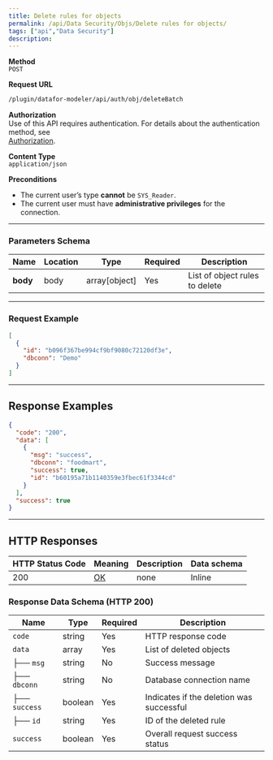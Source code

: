 ```yaml
---
title: Delete rules for objects
permalink: /api/Data Security/Objs/Delete rules for objects/
tags: ["api","Data Security"]
description: 
---
```


**Method**  
`POST`

**Request URL**
```html
/plugin/datafor-modeler/api/auth/obj/deleteBatch
```

**Authorization**  
Use of this API requires authentication. For details about the authentication method, see  
[Authorization](/api/index/#_5-authentication-security).

**Content Type**  
`application/json`

**Preconditions**
- The current user’s type **cannot** be `SYS_Reader`.
- The current user must have **administrative privileges** for the connection.

---

### **Parameters Schema**

| Name     | Location | Type           | Required | Description |
|----------|----------|---------------|----------|-------------|
| **body** | body     | array[object] | Yes      | List of object rules to delete |

---

### **Request Example**

```json
[
  {
    "id": "b096f367be994cf9bf9080c72120df3e",
    "dbconn": "Demo"
  }
]
```

---

## **Response Examples**

```json
{
  "code": "200",
  "data": [
    {
      "msg": "success",
      "dbconn": "foodmart",
      "success": true,
      "id": "b60195a71b1140359e3fbec61f3344cd"
    }
  ],
  "success": true
}
```

---

## **HTTP Responses**

| HTTP Status Code | Meaning                                                                 | Description | Data schema |
|------------------|-------------------------------------------------------------------------|------------|------------|
| 200              | [OK](https://tools.ietf.org/html/rfc7231#section-6.3.1)                | none       | Inline     |

### **Response Data Schema (HTTP 200)**

| Name       | Type    | Required | Description                |
|------------|---------|----------|----------------------------|
| `code`     | string  | Yes      | HTTP response code         |
| `data`     | array   | Yes      | List of deleted objects    |
| ├── `msg`  | string  | No       | Success message            |
| ├── `dbconn` | string | No      | Database connection name   |
| ├── `success` | boolean | Yes   | Indicates if the deletion was successful |
| ├── `id`   | string  | Yes      | ID of the deleted rule     |
| `success`  | boolean | Yes      | Overall request success status |